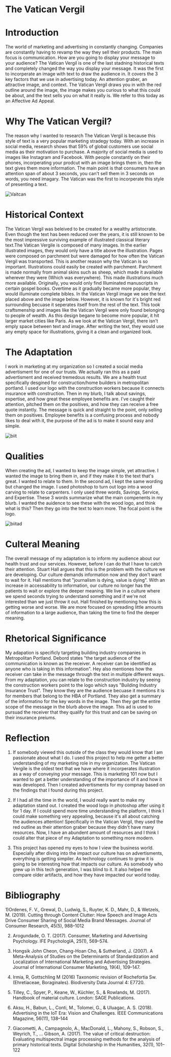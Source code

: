# The Vatican Vergil
# Introduction
The world of marketing and advertising in constantly changing. Companies are constantly having to revamp the way they sell their products. The main focus is communication. How are you going to display your message to your audience? The Vatican Vergil is one of the last stadning historical texts and completely changed the way you display your message. It was the first to incorperate an image with text to draw the audience in. It covers the 3 key factors that we use in advertising today. An attention graber, an attractive image, and context. The Vatican Vergil draws you in with the red outline around the image, the image makes you curious to what this could be about, and the text sells you on what it really is. We refer to this today as an Affective Ad Appeal.

# Why The Vatican Vergil?
The reason why I wanted to research The Vatican Vergil is because this style of text is a very popular marketing stradegy today. With an increase in social media, research shows that 59% of global customers use social media as their motivation to purchase. A majority of social media is used to images like Instagram and Facebook. With people constantly on their phones, incorperating your prodcut with an image brings them in, then the text gives them more information. The main point is that consumers have an attention span of about 3 seconds, you can't sell them in 3 seconds on words, you need imagary. The Vatican was the first to incorperate this style of presenting a text. 

![Vaitcan](Vatican.png)

# Historical Context
The Vatican Vergil was beleived to be created for a wealthy artistocrate. Even though the text has been reduced over the years, it is still known to be the most impressive surviving example of illustrated classical literary text.The Vatican Vergile is composed of many images. In the earlier illustrated images, they would only have a title above the illustration. Pages were composed on parchment but were damaged for how often the Vatican Vergil was transported. This is another reason why the Vatican is so important. Illustrations could easily be created with parchment. Parchment is made normally from animal skins such as sheep, which made it available wherever they were (Which was everywhere). This made illustrations much more available. Originally, you would only find Illuminated manuscripts in certain gospel books. Overtime as it gradually became more popular, they would illuminate complete bibles. In the Vatican Vergil image we see the text placed above and the image below. However, it is known for it's bright red surrounding becuase it seperates itself from the rest of the text. This took craftsmenship and images like the Vatican Vergil were only found belonging to people of wealth. As this design begane to become more popular, it hit larger market cities like Paris. As we look at the Vatican Vergil, there isn't emply space between text and image. After writing the text, they would use any empty space for illustrations, giving it a clean and organized look.


# The Adaptation
I work in marketing at my organization so I created a social media advertisment for one of our trusts. We actually ran this as a paid advertisment and received tremedous results. We are a health trust specifically desgined for construction/home builders in metropolitan portland. I used our logo with the construction workers because it connects insurance with construction. Then in my blurb, I talk about savings, expertise, and how great these employee benefits are. I've caught their attention, pitched them on the positives, and how they can receive a free quote instantly. The message is quick and straight to the point, only selling them on positives. Employee benefits is a confusing process and nobody likes to deal with it, the purpose of the ad is to make it sound easy and simple.

![biit](biit.png)

# Qualities
When creating the ad, I wanted to keep the image simple, yet attractive. I wanted the image to bring them in, and if they make it to the text that's great. I wanted to relate to them. In the second ad, I kept the same wording but changed the image. I used photoshop to turn out logo into a wood carving to relate to carpenters. I only used three words, Savings, Service, and Expertise. These 3 words summarize what the main compenents in my blurb. I wanted the auidence to see these with the wood logo, and think what is this? Then they go into the text to learn more. The focal point is the logo.

![biitad](biitad.png)


# Culteral Meaning
The overall message of my adaptation is to inform my audience about our health trust and our services. However, before I can do that I have to catch their attention. Stuart Hall argues that this is the problem with the culture we are developing. Our culture demands information now and they don't want to wait for it. Hall mentions that "journalism is dying, value is dying". With an increase in accessability to information, our culture no longer has the patients to wait or explore the deeper meaning. We live in a culture where we spend seconds trying to understand something and if we're not interested than we just throw it out. Hall finished by mentioning how this is getting worse and worse. We are more focused on spreading little amounts of information to a large audience, than taking the time to find the deeper meaning.


# Rhetorical Significance
My adapation is specificly targeting building industry companies in Metropolitan Portland. Debord states "the target audience of the communication is known as the receiver. A receiver can be identified as anyone who is taking in this information". Hey also mentiones how the receiver can take in the message through the text in multiple different ways. From my adaptation, you can relate to the construction industry by seeing the construction workers point to the logo which says "Building Industry Insurance Trust". They know they are the audience becuase it mentions it is for members that belong to the HBA of Portland. They also get a summary of the informatino for the key words in the image. Then they get the entire scope of the message in the blurb above the image. This ad is used to pursuad the receiver that they qualify for this trust and can be saving on their insurance preiums. 


# Reflection
1) If somebody viewed this outside of the class they would know that I am passionate about what I do. I used this project to help me getter a better understanding of my marketing role in my organization. The Vatican Vergile is the oldest text that we have where it incorperates illustration as a way of conveying your message. This is marketing 101 now but I wanted to get a better understanding of the importance of it and how it was developed. Then I created advertisments for my compnay based on the findings that I found during this project.

2) If I had all the time in the world, I would really want to make my adaptation stand out. I created the wood logo in photoshop after using it for 1 day. If I could spend more time understanding the platform, I think I could make something very appealing, because it's all about catching the audiences attention! Specifically in the Vatican Vergil, they used the red outline as their attention graber because they didn't have many resources. Now, I have an abundent amount of resources and I think I could alter that piece of my Adaptation to something more modern.

3) This project has opened my eyes to how I view the business world. Especially after diving into the impact our culture has on advertisments, everything is getting simpiler. As technology continues to grow it is going to be interesting how that impacts our culture. As somebody who grew up in this tech generation, I was blind to it. It also helped me compare older artifacts, and how they have impacted our world today. 
# Bibliography
1)Ordenes, F. V., Grewal, D., Ludwig, S., Ruyter, K. D., Mahr, D., & Wetzels, M. (2019). Cutting through Content Clutter: How Speech and Image Acts Drive Consumer Sharing of Social Media Brand Messages. Journal of Consumer Research, 45(5), 988–1012

2) Arogundade, O. T. (2017). Consumer, Marketing and Advertising Psychology. IFE PsychologIA, 25(1), 569–574. 

3) Hongsik John Cheon, Chang-Hoan Cho, & Sutherland, J. (2007). A Meta-Analysis of Studies on the Determinants of Standardization and Localization of International Marketing and Advertising Strategies. Journal of International Consumer Marketing, 19(4), 109–147.

4) Irmia, R, Gottschling M (2016) Taxonomic revision of Rochefortia Sw. (Ehretiaceae, Boraginales). Biodiversity Data Journal 4: E7720.

5) Tilley, C., Spyer, P., Keane, W., Küchler, S., & Rowlands, M. (2017). Handbook of material culture. London: SAGE Publications.

6) Aksu, H., Babun, L., Conti, M., Tolomei, G., & Uluagac, A. S. (2018). Advertising in the IoT Era: Vision and Challenges. IEEE Communications Magazine, 56(11), 138–144

7) Giacometti, A., Campagnolo, A., MacDonald, L., Mahony, S., Robson, S., Weyrich, T., … Gibson, A. (2017). The value of critical destruction: Evaluating multispectral image processing methods for the analysis of primary historical texts. Digital Scholarship in the Humanities, 32(1), 101–122




